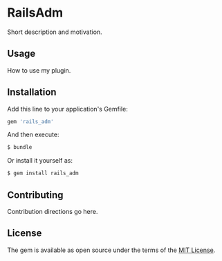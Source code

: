# RailsAdm
Short description and motivation.

## Usage
How to use my plugin.

## Installation
Add this line to your application's Gemfile:

```ruby
gem 'rails_adm'
```

And then execute:
```bash
$ bundle
```

Or install it yourself as:
```bash
$ gem install rails_adm
```

## Contributing
Contribution directions go here.

## License
The gem is available as open source under the terms of the [MIT License](https://opensource.org/licenses/MIT).
